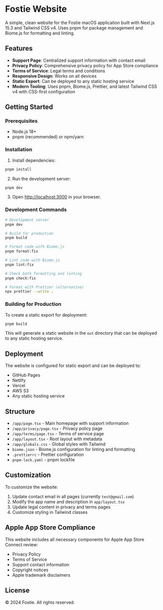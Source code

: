 # Fostie Website

A simple, clean website for the Fostie macOS application built with Next.js 15.3 and Tailwind CSS v4. Uses pnpm for package management and Biome.js for formatting and linting.

## Features

- **Support Page**: Centralized support information with contact email
- **Privacy Policy**: Comprehensive privacy policy for App Store compliance
- **Terms of Service**: Legal terms and conditions
- **Responsive Design**: Works on all devices
- **Static Export**: Can be deployed to any static hosting service
- **Modern Tooling**: Uses pnpm, Biome.js, Prettier, and latest Tailwind CSS v4 with CSS-first configuration

## Getting Started

### Prerequisites

- Node.js 18+
- pnpm (recommended) or npm/yarn

### Installation

1. Install dependencies:

```bash
pnpm install
```

2. Run the development server:

```bash
pnpm dev
```

3. Open [http://localhost:3000](http://localhost:3000) in your browser.

### Development Commands

```bash
# Development server
pnpm dev

# Build for production
pnpm build

# Format code with Biome.js
pnpm format:fix

# Lint code with Biome.js
pnpm lint:fix

# Check both formatting and linting
pnpm check:fix

# Format with Prettier (alternative)
npx prettier --write .
```

### Building for Production

To create a static export for deployment:

```bash
pnpm build
```

This will generate a static website in the `out` directory that can be deployed to any static hosting service.

## Deployment

The website is configured for static export and can be deployed to:

- GitHub Pages
- Netlify
- Vercel
- AWS S3
- Any static hosting service

## Structure

- `/app/page.tsx` - Main homepage with support information
- `/app/privacy/page.tsx` - Privacy policy page
- `/app/terms/page.tsx` - Terms of service page
- `/app/layout.tsx` - Root layout with metadata
- `/app/globals.css` - Global styles with Tailwind
- `biome.json` - Biome.js configuration for linting and formatting
- `.prettierrc` - Prettier configuration
- `pnpm-lock.yaml` - pnpm lockfile

## Customization

To customize the website:

1. Update contact email in all pages (currently `test@gmail.com`)
2. Modify the app name and description in `app/layout.tsx`
3. Update legal content in privacy and terms pages
4. Customize styling in Tailwind classes

## Apple App Store Compliance

This website includes all necessary components for Apple App Store Connect review:

- Privacy Policy
- Terms of Service
- Support contact information
- Copyright notices
- Apple trademark disclaimers

## License

© 2024 Fostie. All rights reserved.
